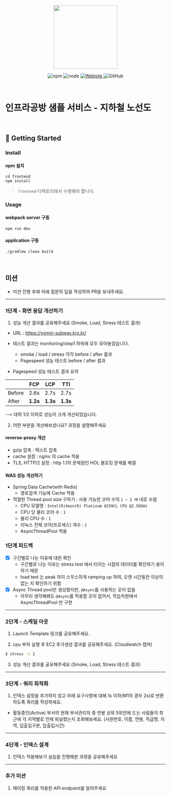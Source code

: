 <p align="center">
    <img width="200px;" src="https://raw.githubusercontent.com/woowacourse/atdd-subway-admin-frontend/master/images/main_logo.png"/>
</p>
<p align="center">
  <img alt="npm" src="https://img.shields.io/badge/npm-%3E%3D%205.5.0-blue">
  <img alt="node" src="https://img.shields.io/badge/node-%3E%3D%209.3.0-blue">
  <a href="https://edu.nextstep.camp/c/R89PYi5H" alt="nextstep atdd">
    <img alt="Website" src="https://img.shields.io/website?url=https%3A%2F%2Fedu.nextstep.camp%2Fc%2FR89PYi5H">
  </a>
  <img alt="GitHub" src="https://img.shields.io/github/license/next-step/atdd-subway-service">
</p>

<br>

# 인프라공방 샘플 서비스 - 지하철 노선도

<br>

## 🚀 Getting Started

### Install
#### npm 설치
```
cd frontend
npm install
```
> `frontend` 디렉토리에서 수행해야 합니다.

### Usage
#### webpack server 구동
```
npm run dev
```
#### application 구동
```
./gradlew clean build
```
<br>

## 미션

* 미션 진행 후에 아래 질문의 답을 작성하여 PR을 보내주세요.

--- 
### 1단계 - 화면 응답 개선하기
1. 성능 개선 결과를 공유해주세요 (Smoke, Load, Stress 테스트 결과)
- URL : https://yomni-subway.kro.kr/
- 테스트 결과는 monitoring/step1 하위에 모두 모아놓았습니다.
  - smoke / load / stress 각각 before / after 결과
  - Pagespeed 성능 테스트 before / after 결과

- Pagespeed 성능 테스트 결과 요약

|        | FCP      | LCP      | TTI      |
|--------|----------|----------|----------|
| Before | 2.6s     | 2.7s     | 2.7s     |
| After  | **1.2s** | **1.3s** | **1.3s** |
--> 대략 1/2 이하로 성능이 크게 개선되었습니다.

2. 어떤 부분을 개선해보셨나요? 과정을 설명해주세요

#### reverse-proxy 개선
- gzip 압축 : 텍스트 압축
- cache 설정 : nginx 의 cache 적용
- TLS, HTTP/2 설정 : http 1.1의 문제점인 HOL 블로킹 문제를 해결

#### WAS 성능 개선하기
- Spring Data Cache(with Redis)
  - 경로검색 기능에 Cache 적용
- 적절한 Thread pool size 구하기 : 사용 가능한 코어 수의 `1 ~ 2 배` 내로 수렴
  - CPU 모델명 : `Intel(R)Xeon(R) Platinum 8259CL CPU @2.50GHz`
  - CPU 당 물리 코어 수 : `1`
  - 물리 CPU 수 : `1`
  - 리눅스 전체 코어(프로세스) 개수 : `2`
  - AsyncThreadPool 적용

### 1단계 피드백
- [x] 구간별로 나눈 이유에 대한 확인
  - 구간별로 나눈 이유는 stress test 에서 터지는 시점의 데이터를 확인하기 용이하기 때문
  - load test 는 peak 까지 스무스하게 ramping up 하여, 오랜 시간동안 이상이 없는 지 확인하기 위함 
- [x] Async Thread pool은 생성했지만, `@Async`를 사용하는 곳이 없음
  - 아무리 생각해봐도 `@Async`를 적용할 곳이 없어서, 학습차원에서 AsyncThreadPool 만 구현 

---

### 2단계 - 스케일 아웃

1. Launch Template 링크를 공유해주세요.

2. cpu 부하 실행 후 EC2 추가생성 결과를 공유해주세요. (Cloudwatch 캡쳐)

```sh
$ stress -c 2
```

3. 성능 개선 결과를 공유해주세요 (Smoke, Load, Stress 테스트 결과)

---

### 3단계 - 쿼리 최적화

1. 인덱스 설정을 추가하지 않고 아래 요구사항에 대해 1s 이하(M1의 경우 2s)로 반환하도록 쿼리를 작성하세요.

- 활동중인(Active) 부서의 현재 부서관리자 중 연봉 상위 5위안에 드는 사람들이 최근에 각 지역별로 언제 퇴실했는지 조회해보세요. (사원번호, 이름, 연봉, 직급명, 지역, 입출입구분, 입출입시간)

---

### 4단계 - 인덱스 설계

1. 인덱스 적용해보기 실습을 진행해본 과정을 공유해주세요

---

### 추가 미션

1. 페이징 쿼리를 적용한 API endpoint를 알려주세요
